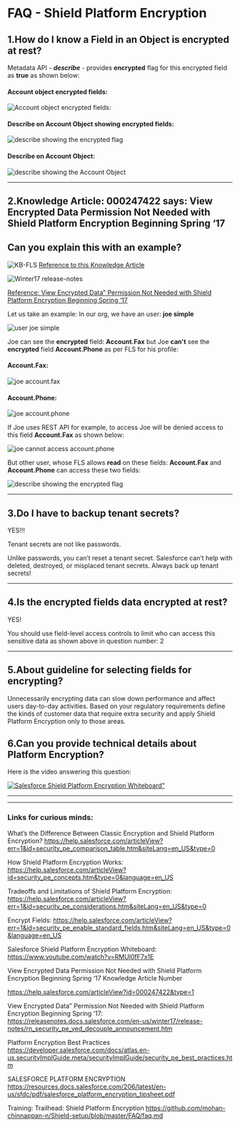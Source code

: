 # FAQ - Shield Platform Encryption


 1.How do I know a Field in an Object is encrypted at rest?
 --------------------------------------------------------

Metadata API - ***describe*** - provides **encrypted** flag for this encrypted field as **true** as shown below:

#### Account object encrypted fields:

![Account object encrypted fields:](img/account-encrypted-fields.png)

#### Describe on Account Object showing encrypted fields:

![describe showing the encrypted flag](img/describe-showing-encrypted-flag.png)


#### Describe on Account Object:

![describe showing the Account Object](img/account-describe-metadata.png)


<hr/>

2.Knowledge Article: 000247422 says: View Encrypted Data Permission Not Needed with Shield Platform Encryption Beginning Spring ‘17
---------------------------------------------------------------------------------------------------------------------------------
Can you explain this with an example?
-------------------------------------

![KB-FLS](img/KB-FLS.png)
[Reference to this Knowledge Article](https://help.salesforce.com/articleView?id=000247422&type=1)


![Winter17 release-notes](img/win17-rel-notes-viewEncryptedData-perm-NN.png)


[Reference: View Encrypted Data” Permission Not Needed with Shield Platform Encryption Beginning Spring ‘17](https://releasenotes.docs.salesforce.com/en-us/winter17/release-notes/rn_security_pe_ved_decouple_announcement.htm)



Let us take an example: In our org, we have an user: **joe simple**

![user joe simple](img/user-joe-simple.png)


Joe can see the **encrypted** field: **Account.Fax** but Joe **can't** see the **encrypted** field **Account.Phone** as per FLS for his profile:

#### Account.Fax:
![joe account.fax](img/user-joesimple-can-seee-account_fax.png)


#### Account.Phone:
![joe account.phone](img/user-joesimple-cannot-see-account_phone.png)



If Joe uses REST API for example, to access Joe will be denied access to this field **Account.Fax** as shown below:

![joe cannot access account.phone](img/rest-api-user-cannot-access_account_phone.png)

But other user, whose FLS allows **read** on these fields: **Account.Fax** and **Account.Phone** can access these two fields:


![describe showing the encrypted flag](img/describe-showing-encrypted-flag.png)


<hr/>



3.Do I have to backup tenant secrets?
--------------------------------------------------------

YES!!!

Tenant secrets are not like passwords.

Unlike passwords, you can’t reset a tenant secret. Salesforce can’t help with deleted, destroyed, or misplaced tenant secrets. Always back up tenant secrets!

<hr/>

4.Is the encrypted fields data encrypted at rest?
--------------------------------------------------------

YES!

You should use field-level access controls to limit who can access this sensitive data as shown above in question number: 2

<hr/>

5.About guideline for selecting fields for encrypting?
--------------------------------------------------------

Unnecessarily encrypting data can slow down performance and affect users day-to-day activities.  Based on your regulatory requirements define the kinds of customer data that require extra security and apply Shield Platform Encryption only to those areas.



6.Can you provide technical details about Platform Encryption?
----------------------------------------------------------------

 Here is the video answering this question:

[![Salesforce Shield Platform Encryption Whiteboard"](https://img.youtube.com/vi/RMUl0fF7x1E/0.jpg)](https://www.yout‌​ube.com/watch?v=RMUl0fF7x1E "Salesforce Shield Platform Encryption Whiteboard")


<hr/>
<hr/>

### Links for curious minds:


What’s the Difference Between Classic Encryption and Shield Platform Encryption?
https://help.salesforce.com/articleView?err=1&id=security_pe_comparison_table.htm&siteLang=en_US&type=0

How Shield Platform Encryption Works:
https://help.salesforce.com/articleView?id=security_pe_concepts.htm&type=0&language=en_US

Tradeoffs and Limitations of Shield Platform Encryption:
https://help.salesforce.com/articleView?err=1&id=security_pe_considerations.htm&siteLang=en_US&type=0

Encrypt Fields:
https://help.salesforce.com/articleView?err=1&id=security_pe_enable_standard_fields.htm&siteLang=en_US&type=0&language=en_US


Salesforce Shield Platform Encryption Whiteboard:
https://www.youtube.com/watch?v=RMUl0fF7x1E


View Encrypted Data Permission Not Needed with Shield Platform Encryption Beginning Spring ‘17
Knowledge Article Number

https://help.salesforce.com/articleView?id=000247422&type=1


View Encrypted Data” Permission Not Needed with Shield Platform Encryption Beginning Spring ‘17:
https://releasenotes.docs.salesforce.com/en-us/winter17/release-notes/rn_security_pe_ved_decouple_announcement.htm


Platform Encryption Best Practices
https://developer.salesforce.com/docs/atlas.en-us.securityImplGuide.meta/securityImplGuide/security_pe_best_practices.htm

SALESFORCE PLATFORM ENCRYPTION
https://resources.docs.salesforce.com/206/latest/en-us/sfdc/pdf/salesforce_platform_encryption_tipsheet.pdf

Training: Trailhead: Shield Platform Encryption
https://github.com/mohan-chinnappan-n/Shield-setup/blob/master/FAQ/faq.md
